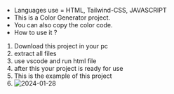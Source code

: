 - Languages use = HTML, Tailwind-CSS, JAVASCRIPT
- This is a Color Generator project.
- You can also copy the color code.
- How to use it ?
  
1. Download this project in your pc
2. extract all files
3. use vscode and run html file
4. after this your project is ready for use
5. This is the example of this project
6. ![2024-01-28](https://github.com/Balvant4/Color-Generator/assets/140886238/e0391c59-b6fe-4320-931e-b051918de75a)
